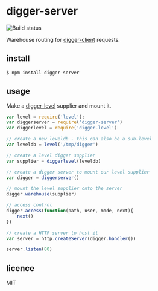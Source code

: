 digger-server
=============

![Build status](https://api.travis-ci.org/binocarlos/digger-server.png)

Warehouse routing for [digger-client](https://github.com/diggerio/digger-client) requests.

## install

```
$ npm install digger-server
```

## usage

Make a [digger-level](https://github.com/diggerio/digger-level) supplier and mount it.

```js
var level = require('level');
var diggerserver = require('digger-server')
var diggerlevel = require('digger-level')

// create a new leveldb - this can also be a sub-level
var leveldb = level('/tmp/digger')

// create a level digger supplier
var supplier = diggerlevel(leveldb)

// create a digger server to mount our level supplier
var digger = diggerserver()

// mount the level supplier onto the server
digger.warehouse(supplier)

// access control
digger.access(function(path, user, mode, next){
	next()	
})

// create a HTTP server to host it
var server = http.createServer(digger.handler())

server.listen(80)
```

## licence
MIT
